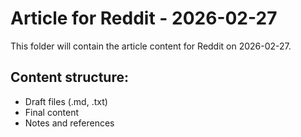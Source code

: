 # Article for Reddit - 2026-02-27

This folder will contain the article content for Reddit on 2026-02-27.

## Content structure:
- Draft files (.md, .txt)
- Final content
- Notes and references

